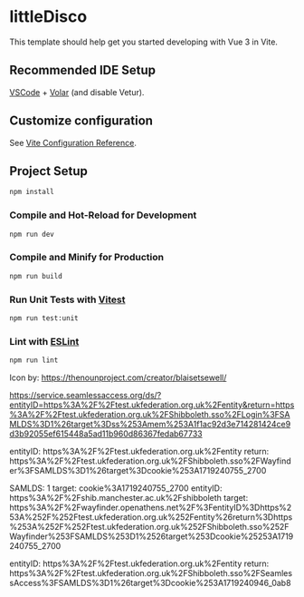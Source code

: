 # littleDisco

This template should help get you started developing with Vue 3 in Vite.

## Recommended IDE Setup

[VSCode](https://code.visualstudio.com/) + [Volar](https://marketplace.visualstudio.com/items?itemName=Vue.volar) (and disable Vetur).

## Customize configuration

See [Vite Configuration Reference](https://vitejs.dev/config/).

## Project Setup

```sh
npm install
```

### Compile and Hot-Reload for Development

```sh
npm run dev
```

### Compile and Minify for Production

```sh
npm run build
```

### Run Unit Tests with [Vitest](https://vitest.dev/)

```sh
npm run test:unit
```

### Lint with [ESLint](https://eslint.org/)

```sh
npm run lint
```


Icon by:
https://thenounproject.com/creator/blaisetsewell/

https://service.seamlessaccess.org/ds/?entityID=https%3A%2F%2Ftest.ukfederation.org.uk%2Fentity&return=https%3A%2F%2Ftest.ukfederation.org.uk%2FShibboleth.sso%2FLogin%3FSAMLDS%3D1%26target%3Dss%253Amem%253A1f1ac92d3e714281424ce9d3b92055ef615448a5ad11b960d86367fedab67733


entityID: https%3A%2F%2Ftest.ukfederation.org.uk%2Fentity
return: https%3A%2F%2Ftest.ukfederation.org.uk%2FShibboleth.sso%2FWayfinder%3FSAMLDS%3D1%26target%3Dcookie%253A1719240755_2700

SAMLDS: 1
target: cookie%3A1719240755_2700
entityID: https%3A%2F%2Fshib.manchester.ac.uk%2Fshibboleth
target: https%3A%2F%2Fwayfinder.openathens.net%2F%3FentityID%3Dhttps%253A%252F%252Ftest.ukfederation.org.uk%252Fentity%26return%3Dhttps%253A%252F%252Ftest.ukfederation.org.uk%252FShibboleth.sso%252FWayfinder%253FSAMLDS%253D1%2526target%253Dcookie%25253A1719240755_2700

entityID: https%3A%2F%2Ftest.ukfederation.org.uk%2Fentity
return: https%3A%2F%2Ftest.ukfederation.org.uk%2FShibboleth.sso%2FSeamlessAccess%3FSAMLDS%3D1%26target%3Dcookie%253A1719240946_0ab8